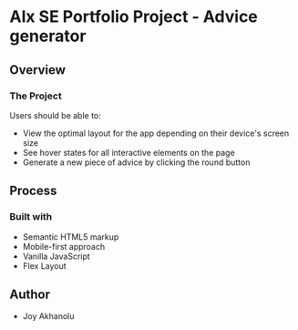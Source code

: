 # Alx SE Portfolio Project - Advice generator

## Overview

### The Project

Users should be able to:

- View the optimal layout for the app depending on their device's screen size
- See hover states for all interactive elements on the page
- Generate a new piece of advice by clicking the round button

## Process

### Built with

- Semantic HTML5 markup
- Mobile-first approach
- Vanilla JavaScript
- Flex Layout

## Author

- Joy Akhanolu